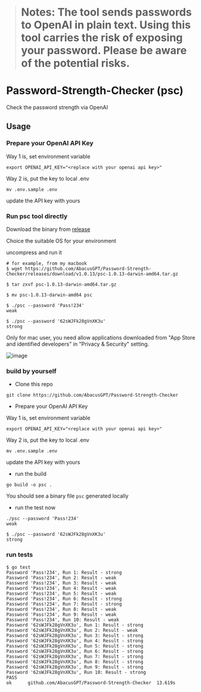 ># Notes: The tool sends passwords to OpenAI in plain text. Using this tool carries the risk of exposing your password. Please be aware of the potential risks.

# Password-Strength-Checker (psc)

Check the password strength via OpenAI

## Usage

### Prepare your OpenAI API Key

Way 1 is, set environment variable
```
export OPENAI_API_KEY="<replace with your openai api key>"
```

Way 2 is, put the key to local .env
```
mv .env.sample .env
```

update the API key with yours

### Run psc tool directly

Download the binary from [release](https://github.com/AbacusGPT/Password-Strength-Checker/releases)

Choice the suitable OS for your environment

uncompress and run it
```
# for example, from my macbook
$ wget https://github.com/AbacusGPT/Password-Strength-Checker/releases/download/v1.0.13/psc-1.0.13-darwin-amd64.tar.gz 

$ tar zxvf psc-1.0.13-darwin-amd64.tar.gz

$ mv psc-1.0.13-darwin-amd64 psc

$ ./psc --password 'Pass!234'
weak

$ ./psc --password '62sWJFk28gVnXK3u'
strong
```

Only for mac user, you need allow applications downloaded from "App Store and identified developers" in "Privacy & Security" setting.

![image](https://github.com/AbacusGPT/Password-Strength-Checker/assets/8954908/56f9c668-550b-47f0-9710-c2dde4e91444)


### build by yourself

* Clone this repo

```
git clone https://github.com/AbacusGPT/Password-Strength-Checker
```

* Prepare your OpenAI API Key

Way 1 is, set environment variable
```
export OPENAI_API_KEY="<replace with your openai api key>"
```

Way 2 is, put the key to local .env
```
mv .env.sample .env
```

update the API key with yours

* run the build

```
go build -o psc .
```

You should see a binary file `psc` generated locally

* run the test now
```
./psc --password 'Pass!234'
weak

$ ./psc --password '62sWJFk28gVnXK3u'
strong
```

### run tests
```
$ go test
Password 'Pass!234', Run 1: Result - strong
Password 'Pass!234', Run 2: Result - weak
Password 'Pass!234', Run 3: Result - weak
Password 'Pass!234', Run 4: Result - weak
Password 'Pass!234', Run 5: Result - weak
Password 'Pass!234', Run 6: Result - strong
Password 'Pass!234', Run 7: Result - strong
Password 'Pass!234', Run 8: Result - weak
Password 'Pass!234', Run 9: Result - weak
Password 'Pass!234', Run 10: Result - weak
Password '62sWJFk28gVnXK3u', Run 1: Result - strong
Password '62sWJFk28gVnXK3u', Run 2: Result - weak
Password '62sWJFk28gVnXK3u', Run 3: Result - strong
Password '62sWJFk28gVnXK3u', Run 4: Result - strong
Password '62sWJFk28gVnXK3u', Run 5: Result - strong
Password '62sWJFk28gVnXK3u', Run 6: Result - strong
Password '62sWJFk28gVnXK3u', Run 7: Result - strong
Password '62sWJFk28gVnXK3u', Run 8: Result - strong
Password '62sWJFk28gVnXK3u', Run 9: Result - strong
Password '62sWJFk28gVnXK3u', Run 10: Result - strong
PASS
ok  	github.com/AbacusGPT/Password-Strength-Checker	13.619s
```
